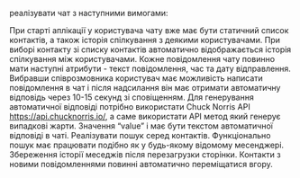 реалізувати чат з наступними вимогами:



При старті аплікації у користувача чату вже має бути статичний список контактів, а також історія спілкування з деякими користувачами.
При виборі контакту зі списку контактів автоматично відображається історія спілкування між користувачами. Кожне повідомлення чату повинно мати наступні атрибути - текст повідомлення, час та дату відправлення. 
Вибравши співрозмовника користувач має можливість написати повідомлення в чат і після надсилання він має отримати автоматичну відповідь через 10-15 секунд зі сповіщенням. Для генерування автоматичної відповіді потрібно використати Chuck Norris API https://api.chucknorris.io/, а саме використати API метод який генерує випадкові жарти. Значення “value” і має бути текстом автоматичної відповіді в чаті. 
Реалізувати пошук серед контактів. Функціонально пошук має працювати подібно як у будь-якому відомому месенджері.
Збереження історії меседжів після перезагрузки сторінки.
Контакти з новими повідомленнями повинні автоматично переміщатися вгору.
